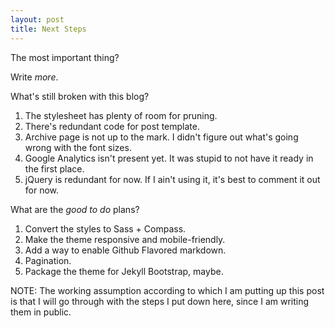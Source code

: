 ```yaml
---
layout: post
title: Next Steps
---
```


The most important thing? 

Write _more_.

What's still broken with this blog?

1. The stylesheet has plenty of room for pruning.
2. There's redundant code for post template.
3. Archive page is not up to the mark. I didn't figure out what's going wrong with the font sizes.
4. Google Analytics isn't present yet. It was stupid to not have it ready in the first place.
5. jQuery is redundant for now. If I ain't using it, it's best to comment it out for now.

What are the _good to do_ plans?

1. Convert the styles to Sass + Compass.
2. Make the theme responsive and mobile-friendly.
3. Add a way to enable Github Flavored markdown.
4. Pagination.
5. Package the theme for Jekyll Bootstrap, maybe.

NOTE: The working assumption according to which I am putting up this post is that I will go through with the steps I put down here, since I am writing them in public.
